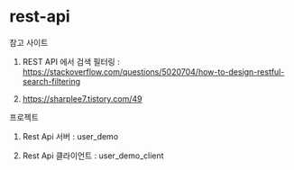 # rest-api

참고 사이트

1. REST API 에서 검색 필터링 : https://stackoverflow.com/questions/5020704/how-to-design-restful-search-filtering

2. https://sharplee7.tistory.com/49




프로젝트

1. Rest Api 서버 : user_demo

2. Rest Api 클라이언트 : user_demo_client
